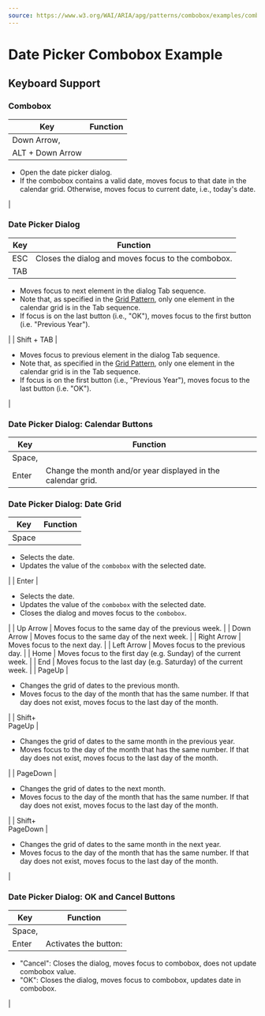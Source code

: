 ```yaml
---
source: https://www.w3.org/WAI/ARIA/apg/patterns/combobox/examples/combobox-datepicker/
---
```

Date Picker Combobox Example
============================

Keyboard Support
----------------

### Combobox

| Key | Function |
| --- | --- |
| Down Arrow,  
ALT + Down Arrow | 
*   Open the date picker dialog.
*   If the combobox contains a valid date, moves focus to that date in the calendar grid. Otherwise, moves focus to current date, i.e., today's date.

 |

### Date Picker Dialog

| Key | Function |
| --- | --- |
| ESC | Closes the dialog and moves focus to the combobox. |
| TAB | 
*   Moves focus to next element in the dialog Tab sequence.
*   Note that, as specified in the [Grid Pattern](https://www.w3.org/WAI/ARIA/apg/patterns/grid/), only one element in the calendar grid is in the Tab sequence.
*   If focus is on the last button (i.e., "OK"), moves focus to the first button (i.e. "Previous Year").

 |
| Shift + TAB | 

*   Moves focus to previous element in the dialog Tab sequence.
*   Note that, as specified in the [Grid Pattern](https://www.w3.org/WAI/ARIA/apg/patterns/grid/), only one element in the calendar grid is in the Tab sequence.
*   If focus is on the first button (i.e., "Previous Year"), moves focus to the last button (i.e. "OK").

 |

### Date Picker Dialog: Calendar Buttons

| Key | Function |
| --- | --- |
| Space,  
Enter | Change the month and/or year displayed in the calendar grid. |

### Date Picker Dialog: Date Grid

| Key | Function |
| --- | --- |
| Space | 
*   Selects the date.
*   Updates the value of the `combobox` with the selected date.

 |
| Enter | 

*   Selects the date.
*   Updates the value of the `combobox` with the selected date.
*   Closes the dialog and moves focus to the `combobox`.

 |
| Up Arrow | Moves focus to the same day of the previous week. |
| Down Arrow | Moves focus to the same day of the next week. |
| Right Arrow | Moves focus to the next day. |
| Left Arrow | Moves focus to the previous day. |
| Home | Moves focus to the first day (e.g. Sunday) of the current week. |
| End | Moves focus to the last day (e.g. Saturday) of the current week. |
| PageUp | 

*   Changes the grid of dates to the previous month.
*   Moves focus to the day of the month that has the same number. If that day does not exist, moves focus to the last day of the month.

 |
| Shift+  
PageUp | 

*   Changes the grid of dates to the same month in the previous year.
*   Moves focus to the day of the month that has the same number. If that day does not exist, moves focus to the last day of the month.

 |
| PageDown | 

*   Changes the grid of dates to the next month.
*   Moves focus to the day of the month that has the same number. If that day does not exist, moves focus to the last day of the month.

 |
| Shift+  
PageDown | 

*   Changes the grid of dates to the same month in the next year.
*   Moves focus to the day of the month that has the same number. If that day does not exist, moves focus to the last day of the month.

 |

### Date Picker Dialog: OK and Cancel Buttons

| Key | Function |
| --- | --- |
| Space,  
Enter | Activates the button:
*   "Cancel": Closes the dialog, moves focus to combobox, does not update combobox value.
*   "OK": Closes the dialog, moves focus to combobox, updates date in combobox.

 |